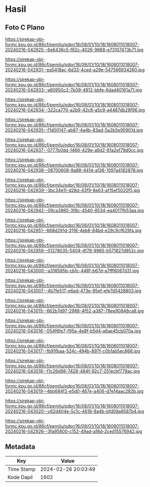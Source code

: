 # Hasil

## Foto C Plano

https://sirekap-obj-formc.kpu.go.id/86cf/pemilu/pdpr/16/08/01/10/18/1608011018007-20240216-042925--6e6436c5-f82c-4026-9668-e73107473b71.jpg

https://sirekap-obj-formc.kpu.go.id/86cf/pemilu/pdpr/16/08/01/10/18/1608011018007-20240216-042931--ea5418ac-6d33-4ced-a29e-547566934260.jpg

https://sirekap-obj-formc.kpu.go.id/86cf/pemilu/pdpr/16/08/01/10/18/1608011018007-20240216-042933--a60950c2-7b09-4912-bbfe-6dad40161a71.jpg

https://sirekap-obj-formc.kpu.go.id/86cf/pemilu/pdpr/16/08/01/10/18/1608011018007-20240216-042934--322ca770-a2b9-42c6-a5c9-a4487db28f96.jpg

https://sirekap-obj-formc.kpu.go.id/86cf/pemilu/pdpr/16/08/01/10/18/1608011018007-20240216-042935--f1d00147-ab87-4a4b-83ad-5a2b5e95901d.jpg

https://sirekap-obj-formc.kpu.go.id/86cf/pemilu/pdpr/16/08/01/10/18/1608011018007-20240216-042937--0777b0dd-1466-429e-a8d2-81a2ef79d0cc.jpg

https://sirekap-obj-formc.kpu.go.id/86cf/pemilu/pdpr/16/08/01/10/18/1608011018007-20240216-042938--08700608-8a88-441d-a136-1097a4182878.jpg

https://sirekap-obj-formc.kpu.go.id/86cf/pemilu/pdpr/16/08/01/10/18/1608011018007-20240216-042939--3bc34e11-d28d-43f9-8e63-af15ef5020f5.jpg

https://sirekap-obj-formc.kpu.go.id/86cf/pemilu/pdpr/16/08/01/10/18/1608011018007-20240216-042942--09ca3865-3f8c-4540-8534-ea4017fb53aa.jpg

https://sirekap-obj-formc.kpu.go.id/86cf/pemilu/pdpr/16/08/01/10/18/1608011018007-20240216-042951--668d291d-3116-4eb8-84bd-e29c9cf629fa.jpg

https://sirekap-obj-formc.kpu.go.id/86cf/pemilu/pdpr/16/08/01/10/18/1608011018007-20240216-042959--01278035-5404-4f78-9965-b571827d952c.jpg

https://sirekap-obj-formc.kpu.go.id/86cf/pemilu/pdpr/16/08/01/10/18/1608011018007-20240216-043000--a318595b-cb1c-448f-b67d-a7fff6067d31.jpg

https://sirekap-obj-formc.kpu.go.id/86cf/pemilu/pdpr/16/08/01/10/18/1608011018007-20240216-043007--4b7fe517-e6ad-473e-95ef-efe7d5428803.jpg

https://sirekap-obj-formc.kpu.go.id/86cf/pemilu/pdpr/16/08/01/10/18/1608011018007-20240216-043015--662b7d97-2988-4f52-a387-78ee90848ca8.jpg

https://sirekap-obj-formc.kpu.go.id/86cf/pemilu/pdpr/16/08/01/10/18/1608011018007-20240216-043016--054f6fe7-f95a-4e8f-b5d4-a6ae45cb070a.jpg

https://sirekap-obj-formc.kpu.go.id/86cf/pemilu/pdpr/16/08/01/10/18/1608011018007-20240216-043017--fb91fbaa-524c-494b-897f-c0b1ab5ec868.jpg

https://sirekap-obj-formc.kpu.go.id/86cf/pemilu/pdpr/16/08/01/10/18/1608011018007-20240216-043018--f1c26d98-7428-484f-92c7-251ecbf779ac.jpg

https://sirekap-obj-formc.kpu.go.id/86cf/pemilu/pdpr/16/08/01/10/18/1608011018007-20240216-043019--4bb684f2-e5d0-467e-a406-d7e14aac282b.jpg

https://sirekap-obj-formc.kpu.go.id/86cf/pemilu/pdpr/16/08/01/10/18/1608011018007-20240216-043020--c62d404e-5c1c-4618-8a4b-bfd09a8587b4.jpg

https://sirekap-obj-formc.kpu.go.id/86cf/pemilu/pdpr/16/08/01/10/18/1608011018007-20240216-042926--3fa95800-c152-49ad-a18d-2ced15576942.jpg


## Metadata

| Key        | Value               |
| ---------- | ------------------- |
| Time Stamp | 2024-02-26 20:03:49 |
| Kode Dapil | 1602                |



